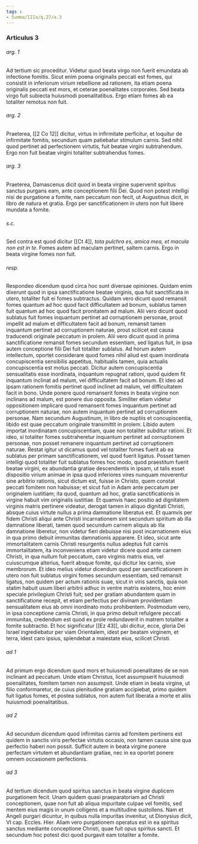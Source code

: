 ```yaml
---
tags : 
- Summa/IIIa/q.27/a.3
---
```


### Articulus 3

###### arg. 1
Ad tertium sic proceditur. Videtur quod beata virgo non fuerit emundata ab infectione fomitis. Sicut enim poena originalis peccati est fomes, qui consistit in inferiorum virium rebellione ad rationem, ita etiam poena originalis peccati est mors, et ceterae poenalitates corporales. Sed beata virgo fuit subiecta huiusmodi poenalitatibus. Ergo etiam fomes ab ea totaliter remotus non fuit.

###### arg. 2
Praeterea, [[2 Co 12]] dicitur, virtus in infirmitate perficitur, et loquitur de infirmitate fomitis, secundum quam patiebatur stimulum carnis. Sed nihil quod pertinet ad perfectionem virtutis, fuit beatae virgini subtrahendum. Ergo non fuit beatae virgini totaliter subtrahendus fomes.

###### arg. 3
Praeterea, Damascenus dicit quod in beata virgine supervenit spiritus sanctus purgans eam, ante conceptionem filii Dei. Quod non potest intelligi nisi de purgatione a fomite, nam peccatum non fecit, ut Augustinus dicit, in libro de natura et gratia. Ergo per sanctificationem in utero non fuit libere mundata a fomite.

###### s.c.
Sed contra est quod dicitur [[Ct 4]], *tota pulchra es, amica mea, et macula non est in te*. Fomes autem ad maculam pertinet, saltem carnis. Ergo in beata virgine fomes non fuit.

###### resp.
Respondeo dicendum quod circa hoc sunt diversae opiniones. Quidam enim dixerunt quod in ipsa sanctificatione beatae virginis, qua fuit sanctificata in utero, totaliter fuit ei fomes subtractus. Quidam vero dicunt quod remansit fomes quantum ad hoc quod facit difficultatem ad bonum, sublatus tamen fuit quantum ad hoc quod facit pronitatem ad malum. Alii vero dicunt quod sublatus fuit fomes inquantum pertinet ad corruptionem personae, prout impellit ad malum et difficultatem facit ad bonum, remansit tamen inquantum pertinet ad corruptionem naturae, prout scilicet est causa traducendi originale peccatum in prolem. Alii vero dicunt quod in prima sanctificatione remansit fomes secundum essentiam, sed ligatus fuit, in ipsa autem conceptione filii Dei fuit totaliter sublatus. Ad horum autem intellectum, oportet considerare quod fomes nihil aliud est quam inordinata concupiscentia sensibilis appetitus, habitualis tamen, quia actualis concupiscentia est motus peccati. Dicitur autem concupiscentia sensualitatis esse inordinata, inquantum repugnat rationi, quod quidem fit inquantum inclinat ad malum, vel difficultatem facit ad bonum. Et ideo ad ipsam rationem fomitis pertinet quod inclinet ad malum, vel difficultatem facit in bono. Unde ponere quod remanserit fomes in beata virgine non inclinans ad malum, est ponere duo opposita. Similiter etiam videtur oppositionem implicare quod remanserit fomes inquantum pertinet ad corruptionem naturae, non autem inquantum pertinet ad corruptionem personae. Nam secundum Augustinum, in libro de nuptiis et concupiscentia, libido est quae peccatum originale transmittit in prolem. Libido autem importat inordinatam concupiscentiam, quae non totaliter subditur rationi. Et ideo, si totaliter fomes subtraheretur inquantum pertinet ad corruptionem personae, non posset remanere inquantum pertinet ad corruptionem naturae. Restat igitur ut dicamus quod vel totaliter fomes fuerit ab ea sublatus per primam sanctificationem, vel quod fuerit ligatus. Posset tamen intelligi quod totaliter fuit sublatus fomes hoc modo, quod praestitum fuerit beatae virgini, ex abundantia gratiae descendentis in ipsam, ut talis esset dispositio virium animae in ipsa quod inferiores vires nunquam moverentur sine arbitrio rationis, sicut dictum est, fuisse in Christo, quem constat peccati fomitem non habuisse; et sicut fuit in Adam ante peccatum per originalem iustitiam; ita quod, quantum ad hoc, gratia sanctificationis in virgine habuit vim originalis iustitiae. Et quamvis haec positio ad dignitatem virginis matris pertinere videatur, derogat tamen in aliquo dignitati Christi, absque cuius virtute nullus a prima damnatione liberatus est. Et quamvis per fidem Christi aliqui ante Christi incarnationem sint secundum spiritum ab illa damnatione liberati, tamen quod secundum carnem aliquis ab illa damnatione liberetur, non videtur fieri debuisse nisi post incarnationem eius in qua primo debuit immunitas damnationis apparere. Et ideo, sicut ante immortalitatem carnis Christi resurgentis nullus adeptus fuit carnis immortalitatem, ita inconveniens etiam videtur dicere quod ante carnem Christi, in qua nullum fuit peccatum, caro virginis matris eius, vel cuiuscumque alterius, fuerit absque fomite, qui dicitur lex carnis, sive membrorum. Et ideo melius videtur dicendum quod per sanctificationem in utero non fuit sublatus virgini fomes secundum essentiam, sed remansit ligatus, non quidem per actum rationis suae, sicut in viris sanctis, quia non statim habuit usum liberi arbitrii adhuc in ventre matris existens, hoc enim speciale privilegium Christi fuit; sed per gratiam abundantem quam in sanctificatione recepit, et etiam perfectius per divinam providentiam sensualitatem eius ab omni inordinato motu prohibentem. Postmodum vero, in ipsa conceptione carnis Christi, in qua primo debuit refulgere peccati immunitas, credendum est quod ex prole redundaverit in matrem totaliter a fomite subtractio. Et hoc significatur [[Ez 43]], ubi dicitur, ecce, gloria Dei Israel ingrediebatur per viam Orientalem, idest per beatam virginem, et terra, idest caro ipsius, splendebat a maiestate eius, scilicet Christi.

###### ad 1
Ad primum ergo dicendum quod mors et huiusmodi poenalitates de se non inclinant ad peccatum. Unde etiam Christus, licet assumpserit huiusmodi poenalitates, fomitem tamen non assumpsit. Unde etiam in beata virgine, ut filio conformaretur, de cuius plenitudine gratiam accipiebat, primo quidem fuit ligatus fomes, et postea sublatus, non autem fuit liberata a morte et aliis huiusmodi poenalitatibus.

###### ad 2
Ad secundum dicendum quod infirmitas carnis ad fomitem pertinens est quidem in sanctis viris perfectae virtutis occasio, non tamen causa sine qua perfectio haberi non possit. Sufficit autem in beata virgine ponere perfectam virtutem et abundantiam gratiae, nec in ea oportet ponere omnem occasionem perfectionis.

###### ad 3
Ad tertium dicendum quod spiritus sanctus in beata virgine duplicem purgationem fecit. Unam quidem quasi praeparatoriam ad Christi conceptionem, quae non fuit ab aliqua impuritate culpae vel fomitis, sed mentem eius magis in unum colligens et a multitudine sustollens. Nam et Angeli purgari dicuntur, in quibus nulla impuritas invenitur, ut Dionysius dicit, VI cap. Eccles. Hier. Aliam vero purgationem operatus est in ea spiritus sanctus mediante conceptione Christi, quae fuit opus spiritus sancti. Et secundum hoc potest dici quod purgavit eam totaliter a fomite.

